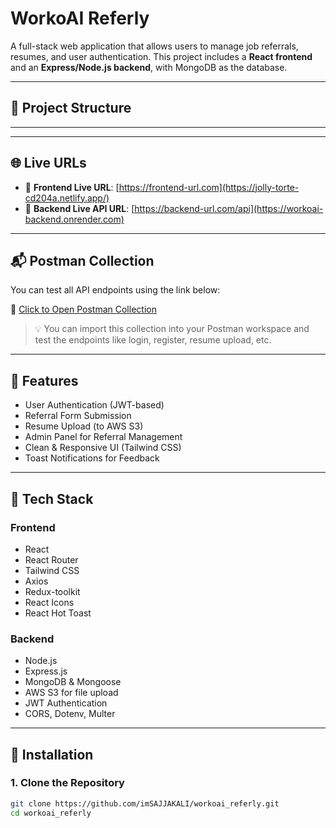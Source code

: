# WorkoAI Referly

A full-stack web application that allows users to manage job referrals, resumes, and user authentication. This project includes a **React frontend** and an **Express/Node.js backend**, with MongoDB as the database.

---

## 📁 Project Structure


---
---

## 🌐 Live URLs

- 🔗 **Frontend Live URL**: [https://frontend-url.com](https://jolly-torte-cd204a.netlify.app/)
- 🔗 **Backend Live API URL**: [https://backend-url.com/api](https://workoai-backend.onrender.com)

---

## 📬 Postman Collection

You can test all API endpoints using the link below:

🔗 [Click to Open Postman Collection](https://lively-astronaut-699388.postman.co/workspace/workoai_referly_api~0aa237ca-2fb9-4cb1-b8f8-468a6fce3cc6/collection/24859417-7f82cb4d-1b1e-4222-a89f-4bb29896875b?action=share&creator=24859417)

> 💡 You can import this collection into your Postman workspace and test the endpoints like login, register, resume upload, etc.

---


## 🚀 Features

- User Authentication (JWT-based)
- Referral Form Submission
- Resume Upload (to AWS S3)
- Admin Panel for Referral Management
- Clean & Responsive UI (Tailwind CSS)
- Toast Notifications for Feedback

---

## 🔧 Tech Stack

### Frontend
- React
- React Router
- Tailwind CSS
- Axios
- Redux-toolkit
- React Icons
- React Hot Toast

### Backend
- Node.js
- Express.js
- MongoDB & Mongoose
- AWS S3 for file upload
- JWT Authentication
- CORS, Dotenv, Multer

---

## 🧪 Installation

### 1. Clone the Repository
```bash
git clone https://github.com/imSAJJAKALI/workoai_referly.git
cd workoai_referly
